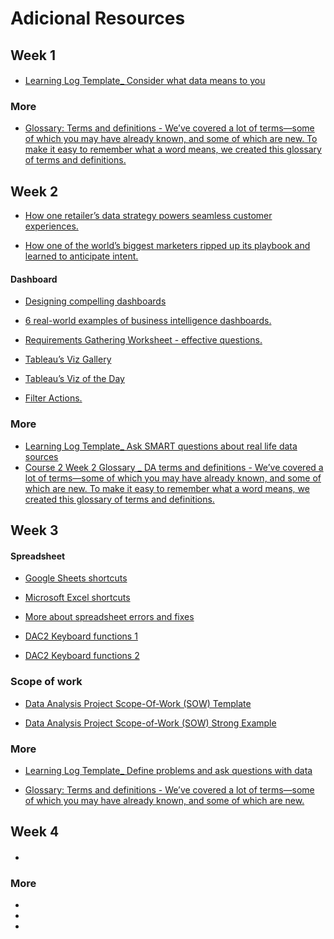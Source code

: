 # Adicional Resources

## Week 1

####

- [Learning Log Template_ Consider what data means to you](https://docs.google.com/document/d/1cOnIGQo-Yymu8Bz7-bvSIiKh1779D0iFl_UAi0LAOSU/template/preview?resourcekey=0-jOCAk1D_j99vHbbk97D_-g)

### More

- [Glossary: Terms and definitions - We’ve covered a lot of terms—some of which you may have already known, and some of which are new. To make it easy to remember what a word means, we created this glossary of terms and definitions.](https://docs.google.com/document/d/1QX_1-xlHe4Vd2Ods-a2p21XeY5ODBo2KP-L_eOlI-A4/template/preview?resourcekey=0-dSnwNjRO8Ycn5OHib4C3Dw)

## Week 2

- [How one retailer’s data strategy powers seamless customer experiences.](https://www.thinkwithgoogle.com/future-of-marketing/digital-transformation/crate-and-barrel-digital-customer-experiences/)

- [How one of the world’s biggest marketers ripped up its playbook and learned to anticipate intent.](https://www.thinkwithgoogle.com/marketing-strategies/data-and-measurement/pepsi-digital-transformation/)
#### Dashboard

- [Designing compelling dashboards](https://d3c33hcgiwev3.cloudfront.net/IfnpXnRlRhi56V50ZVYYow_3a87f3d18e444bdda63014571e0d9ef1_DAC2-Designing-compelling-dashboards.pdf?Expires=1642723200&Signature=kH5owdHuJMYwdiCdQ5CnSctbxwUj7UHonEoTCYrEcQNJxN2j7~~-MXMpeGyab-w-k-bMExLiBwuWjfnOdWBMGyK-SK0LyKcwNEdnurqyknLeOBRoAzgrvOk4Ue9c5KNF3Hwrk2f8GAa0s1gPj3c3iApmbpb33TTv~phxK~KzAgs_&Key-Pair-Id=APKAJLTNE6QMUY6HBC5A)

- [6 real-world examples of business intelligence dashboards.](https://www.tableau.com/learn/articles/business-intelligence-dashboards-examples)

- [Requirements Gathering Worksheet - effective questions.](https://s3.amazonaws.com/looker-elearning-resources/Requirements+Gathering+Worksheet.pdf)

- [Tableau’s Viz Gallery](https://www.tableau.com/solutions/gallery)

- [Tableau’s Viz of the Day](https://public.tableau.com/en-us/gallery/?tab=viz-of-the-day&type=viz-of-the-day)

- [Filter Actions.](https://help.tableau.com/current/pro/desktop/en-us/actions_filter.htm)
### More

- [Learning Log Template_ Ask SMART questions about real life data sources](https://docs.google.com/document/d/1j6K2891rZLbNeUmPurfNv6b2d6MKgAedhxOrr6k_3Nw/template/preview)
- [Course 2 Week 2 Glossary _ DA terms and definitions - We’ve covered a lot of terms—some of which you may have already known, and some of which are new. To make it easy to remember what a word means, we created this glossary of terms and definitions.](https://docs.google.com/document/d/1jjYX7LtWJxWC9qbI9pKHpoVqqlD0YuILDpyYENwYGvI/template/preview)

## Week 3

#### Spreadsheet

- [Google Sheets shortcuts](https://support.google.com/docs/answer/181110)

- [Microsoft Excel shortcuts](https://support.microsoft.com/en-us/office/keyboard-shortcuts-in-excel-1798d9d5-842a-42b8-9c99-9b7213f0040f)

- [More about spreadsheet errors and fixes](https://d3c33hcgiwev3.cloudfront.net/fDHAQD8OQX6xwEA_DsF-tw_299c2bf89be04d0bae30bf763b606af1_DAC2-Spreadsheet-Errors-and-Fixes.pdf?Expires=1642896000&Signature=Gg60ZbE-B6okcHnfCXloqkUSkhihtz3Dq07KDfw5DyylMSFZR5jgTeGJPxNcqm8q0xoawJWvnJbF0qzQRewTCHWeoXKe87dhPpFEzRwkPdvABIXqUYICyKKrppwTptOQuwuAmCBL5DiQNPnAfpGiAcDsXSpV63Hq7Bt9NGCk~Qs_&Key-Pair-Id=APKAJLTNE6QMUY6HBC5A)

- [DAC2 Keyboard functions 1](https://d3c33hcgiwev3.cloudfront.net/UbHnj9LnRlGx54_S5yZRJA_64a50a70b938476c852b172e826e9af1_DAC2-Keyboard-functions-1.pdf?Expires=1642896000&Signature=fQU502~PggkiJdW~FzZbbjhknh5mDVlO6tdrernljtj5sVCpaYVRieZyzRzT~Za4b3f~M2qylUcRDxk416rBUKDojvKIsRlhY6JnOkNeMnzdPoDV3vsibiIp9hVQSbZVU~qmEmoACzSE2~I2c7Xnn36ZU~NtW2Az8WErkyvTyMU_&Key-Pair-Id=APKAJLTNE6QMUY6HBC5A)

- [DAC2 Keyboard functions 2](https://d3c33hcgiwev3.cloudfront.net/9gsOZ_tGTtOLDmf7Rh7T1Q_8a825edae2a94e5e81d880681270acf1_DAC2-Keyboard-functions-2.pdf?Expires=1642896000&Signature=dq14mzBq7UyMoFcixwChrxxBBpJxkPH-epSm6MgrI5q6Bqk40PiuVZwsVDWVNV3lAmFt7tUMBjSJHf0nrVcGfqWxsHLqaPIw2jIk64xUnOsAwUAaTdzhBRvRKV0BvT--OsAiS0gvcOq8SxkYXY9pYheg8wQJ9uIxDwT07i74e7s_&Key-Pair-Id=APKAJLTNE6QMUY6HBC5A)

### Scope of work

- [Data Analysis Project Scope-Of-Work (SOW) Template](https://docs.google.com/document/d/1zqfGwpjZyPAyERNPXNfIUM78YuBxYYj0atIE6_YopLA/template/preview?usp=sharing&resourcekey=0-o9cjeaxYBBm7ZyYe4bpImw)

- [Data Analysis Project Scope-of-Work (SOW) Strong Example](https://docs.google.com/document/d/16x-E04Nr48Ww1Nlxwa0PNOXyaytKbVCxrF5yRJy6Y70/template/preview?resourcekey=0-X1a531fuUVbtlNKdIA11dQ)

### More

- [Learning Log Template_ Define problems and ask questions with data](https://docs.google.com/document/d/1kooOADIAtWrB6to-klZ_v5mWHXbQ8WJ_UsKFJtbGWuo/template/preview?resourcekey=0-DpVgA8sZGhn-s32LAzCIeA)

- [Glossary: Terms and definitions - We’ve covered a lot of terms—some of which you may have already known, and some of which are new.](https://docs.google.com/document/d/1v1_vAc7R81IK2JL4QTIbkUdHVYXnIvithZ_gC_k--jw/template/preview)
## Week 4

####

- []()

### More

- []()
- []()
- []()
